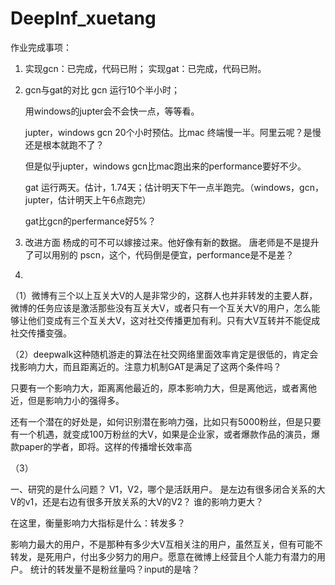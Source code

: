 # DeepInf_xuetang

作业完成事项：
1. 实现gcn：已完成，代码已附；
   实现gat：已完成，代码已附。
2. gcn与gat的对比
   gcn 运行10个半小时；
   
   用windows的jupter会不会快一点，等等看。
   
   jupter，windows gcn 20个小时预估。比mac 终端慢一半。阿里云呢？是慢还是根本就跑不了？
   
   但是似乎jupter，windows gcn比mac跑出来的performance要好不少。
   
   
   
   gat 运行两天。估计，1.74天；估计明天下午一点半跑完。（windows，gcn，jupter，估计明天上午6点跑完）
   
   gat比gcn的perfermance好5%？

3. 改进方面
   杨成的可不可以嫁接过来。他好像有新的数据。
   唐老师是不是提升了可以用别的
   pscn，这个，代码倒是便宜，performance是不是差？

4. 
（1）微博有三个以上互关大V的人是非常少的，这群人也并非转发的主要人群，微博的任务应该是激活那些没有互关大V，或者只有一个互关大V的用户，怎么能够让他们变成有三个互关大V，这对社交传播更加有利。只有大V互转并不能促成社交传播变强。

（2）deepwalk这种随机游走的算法在社交网络里面效率肯定是很低的，肯定会找影响力大，而且距离近的。注意力机制GAT是满足了这两个条件吗？

只要有一个影响力大，距离离他最近的，原本影响力大，但是离他远，或者离他近，但是影响力小的强得多。

还有一个潜在的好处是，如何识别潜在影响力强，比如只有5000粉丝，但是只要有一个机遇，就变成100万粉丝的大V，如果是企业家，或者爆款作品的演员，爆款paper的学者，即将。这样的传播增长效率高

（3）

一、研究的是什么问题？
V1，V2，哪个是活跃用户。
是左边有很多闭合关系的大V的v1，还是右边有很多开放关系的大V的V2？
谁的影响力更大？

在这里，衡量影响力大指标是什么：转发多？

影响力最大的用户，不是那种有多少大V互相关注的用户，虽然互关，但有可能不转发，是死用户，付出多少努力的用户。愿意在微博上经营且个人能力有潜力的用户。
统计的转发量不是粉丝量吗？input的是啥？
